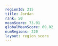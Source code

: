 ```yaml
---
regionId: 215
title: Jordan
rank: 50
meanScore: 73.91
globalMeanScore: 69.82
numRegions: 220
layout: region_score
---
```

